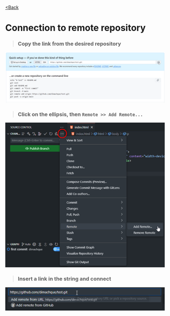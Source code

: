[<Back](/readme_en.md)

# Connection to remote repository

>### Copy the link from the desired repository

![](/assets/9.%20Подключение%20к%20удаленному%20репозиторию/копируем%20ссылку%20на%20наш%20репозиторий.png)

>### Click on the ellipsis, then `Remote >> Add Remote...`

![](/assets/9.%20Подключение%20к%20удаленному%20репозиторию/добавить%20ссылку%20на%20репозиторий.png)

>### Insert a link in the string and connect

![](/assets/9.%20Подключение%20к%20удаленному%20репозиторию/вставляем%20ссылку%20в%20строку.png)